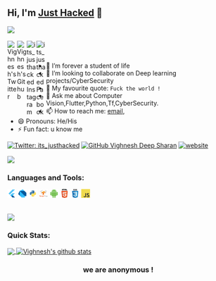 ## Hi, I'm [Just Hacked](https://justhacked.tech) 👋

![](https://komarev.com/ghpvc/?username=just-hacked)

<a href="https://twitter.com/its_justhacked">
  <img align="left" alt="Vighnesh's Twitter" width="22px" src="https://cdn.jsdelivr.net/npm/simple-icons@v3/icons/twitter.svg" />
</a>
<a href="https://github.com/just-hacked">
  <img align="left" alt="Vighnesh's Github" width="22px" src="https://cdn.jsdelivr.net/npm/simple-icons@v3/icons/github.svg" />
</a>
<a href="https://www.instagram.com/its_justhacked">
  <img align="left" alt="its_justhacked Instagram" width="22px" src="https://cdn.jsdelivr.net/npm/simple-icons@v3/icons/instagram.svg" />
</a>
<a href="https://www.facebook.com/Vighneshdeep">
  <img align="left" alt="its_justhacked Facebook" width="22px" src="https://cdn.jsdelivr.net/npm/simple-icons@v3/icons/facebook.svg" />
</a>

<br/>
<br/>


- 🌱 I’m forever a student of life
- 👯 I’m looking to collaborate on Deep learning projects/CyberSecurity
- 🤔 My favourite quote: `Fuck the world !`
- 💬 Ask me about Computer Vision,Flutter,Python,Tf,CyberSecurity.
- 📫 How to reach me: [email](mailto:justhacked21@gmail.com),
- 😄 Pronouns: He/His
- ⚡ Fun fact: u know me

[![Twitter: its_justhacked](https://img.shields.io/twitter/follow/its_justhacked?style=social)](https://twitter.com/its_justhacked)
[![GitHub Vighnesh Deep Sharan](https://img.shields.io/github/followers/vighneshdeepweb?label=follow&style=social)](https://github.com/just-hacked)
[![website](https://img.shields.io/badge/PortfolioWebsite-website-2648ff?style=flat-square&logo=google-chrome)](https://justhacked.tk/)

<a href="https://github.com/just-hacked">
<img align="center" src="https://1.bp.blogspot.com/-DnCqyKFMm-A/YB4IL6MkPWI/AAAAAAAAFf8/y8EkdxKk0dM4jDf2Zqr-j1r77Adlcj54gCLcBGAsYHQ/s2048/0001-14658099030_20201221_094700_0000.png" />
</a>

### Languages and Tools:  

<code><img height="20" src="https://raw.githubusercontent.com/github/explore/80688e429a7d4ef2fca1e82350fe8e3517d3494d/topics/flutter/flutter.png"></code>
<code><img height="20" src="https://raw.githubusercontent.com/github/explore/80688e429a7d4ef2fca1e82350fe8e3517d3494d/topics/dart/dart.png"></code>
<code><img height="20" src="https://raw.githubusercontent.com/github/explore/80688e429a7d4ef2fca1e82350fe8e3517d3494d/topics/python/python.png"></code>
<code><img height="20" src="https://raw.githubusercontent.com/github/explore/80688e429a7d4ef2fca1e82350fe8e3517d3494d/topics/tensorflow/tensorflow.png"></code>
<code><img height="20" src="https://raw.githubusercontent.com/github/explore/80688e429a7d4ef2fca1e82350fe8e3517d3494d/topics/android/android.png"></code>
<code><img height="20" src="https://raw.githubusercontent.com/github/explore/80688e429a7d4ef2fca1e82350fe8e3517d3494d/topics/html/html.png"></code>
<code><img height="20" src="https://raw.githubusercontent.com/github/explore/80688e429a7d4ef2fca1e82350fe8e3517d3494d/topics/css/css.png"></code>
<code><img height="20" src="https://raw.githubusercontent.com/github/explore/80688e429a7d4ef2fca1e82350fe8e3517d3494d/topics/javascript/javascript.png"></code>


<br/>

<a href="https://github.com/just-hacked">
<img align="center" src="https://1.bp.blogspot.com/-TjQ2ri9ctfE/YB4Ht6XavxI/AAAAAAAAFf0/OP0YxEMKfhsLGk9tY1qeRywVDOUSlO3HwCLcBGAsYHQ/w600/standard%2B%25281%2529.gif" />
</a>

### Quick Stats:

<a href="https://github.com/just-hacked">
  <img align="center" src="https://github-readme-stats.vercel.app/api/top-langs/?username=just-hacked&theme=dark&hide=TCL" />
</a>

<a href="https://github.com/just-hacked">
  <img align="center" src="https://github-readme-stats.vercel.app/api?username=just-hacked&show_icons=true&theme=tokyonight&count_private=true&line_height=33" alt="Vighnesh's github stats"/>
</a>

<div align="center">

### we are anonymous !

</div>
















